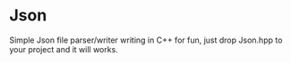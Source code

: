 # Json
Simple Json file parser/writer writing in C++ for fun, just drop Json.hpp to your project and it will works.
